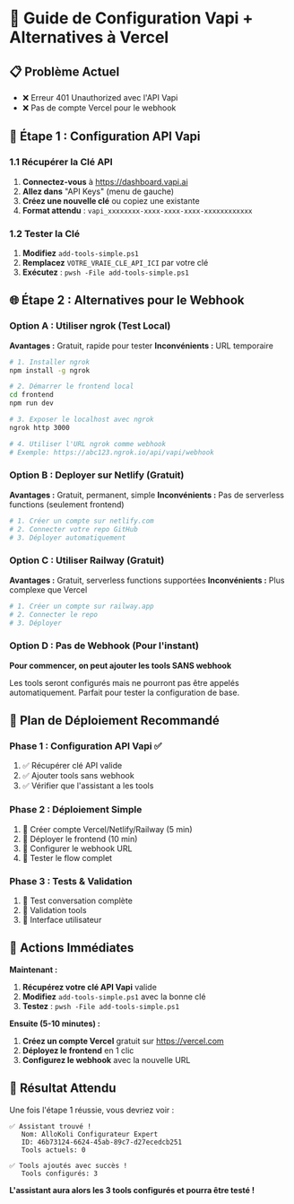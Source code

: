 # 🔧 Guide de Configuration Vapi + Alternatives à Vercel

## 📋 Problème Actuel

- ❌ Erreur 401 Unauthorized avec l'API Vapi
- ❌ Pas de compte Vercel pour le webhook

## 🔑 Étape 1 : Configuration API Vapi

### 1.1 Récupérer la Clé API

1. **Connectez-vous** à https://dashboard.vapi.ai
2. **Allez dans** "API Keys" (menu de gauche)
3. **Créez une nouvelle clé** ou copiez une existante
4. **Format attendu** : `vapi_xxxxxxxx-xxxx-xxxx-xxxx-xxxxxxxxxxxx`

### 1.2 Tester la Clé

1. **Modifiez** `add-tools-simple.ps1`
2. **Remplacez** `VOTRE_VRAIE_CLE_API_ICI` par votre clé
3. **Exécutez** : `pwsh -File add-tools-simple.ps1`

## 🌐 Étape 2 : Alternatives pour le Webhook

### Option A : Utiliser ngrok (Test Local)

**Avantages :** Gratuit, rapide pour tester
**Inconvénients :** URL temporaire

```bash
# 1. Installer ngrok
npm install -g ngrok

# 2. Démarrer le frontend local
cd frontend
npm run dev

# 3. Exposer le localhost avec ngrok
ngrok http 3000

# 4. Utiliser l'URL ngrok comme webhook
# Exemple: https://abc123.ngrok.io/api/vapi/webhook
```

### Option B : Deployer sur Netlify (Gratuit)

**Avantages :** Gratuit, permanent, simple
**Inconvénients :** Pas de serverless functions (seulement frontend)

```bash
# 1. Créer un compte sur netlify.com
# 2. Connecter votre repo GitHub
# 3. Déployer automatiquement
```

### Option C : Utiliser Railway (Gratuit)

**Avantages :** Gratuit, serverless functions supportées
**Inconvénients :** Plus complexe que Vercel

```bash
# 1. Créer un compte sur railway.app
# 2. Connecter le repo
# 3. Déployer
```

### Option D : Pas de Webhook (Pour l'instant)

**Pour commencer, on peut ajouter les tools SANS webhook**

Les tools seront configurés mais ne pourront pas être appelés automatiquement.
Parfait pour tester la configuration de base.

## 🚀 Plan de Déploiement Recommandé

### Phase 1 : Configuration API Vapi ✅

1. ✅ Récupérer clé API valide
2. ✅ Ajouter tools sans webhook
3. ✅ Vérifier que l'assistant a les tools

### Phase 2 : Déploiement Simple

1. 🔄 Créer compte Vercel/Netlify/Railway (5 min)
2. 🔄 Déployer le frontend (10 min)
3. 🔄 Configurer le webhook URL
4. 🔄 Tester le flow complet

### Phase 3 : Tests & Validation

1. 🔄 Test conversation complète
2. 🔄 Validation tools
3. 🔄 Interface utilisateur

## 📝 Actions Immédiates

**Maintenant :**

1. **Récupérez votre clé API Vapi** valide
2. **Modifiez** `add-tools-simple.ps1` avec la bonne clé
3. **Testez** : `pwsh -File add-tools-simple.ps1`

**Ensuite (5-10 minutes) :**

1. **Créez un compte Vercel** gratuit sur https://vercel.com
2. **Déployez le frontend** en 1 clic
3. **Configurez le webhook** avec la nouvelle URL

## 🎯 Résultat Attendu

Une fois l'étape 1 réussie, vous devriez voir :

```
✅ Assistant trouvé !
   Nom: AlloKoli Configurateur Expert
   ID: 46b73124-6624-45ab-89c7-d27ecedcb251
   Tools actuels: 0

✅ Tools ajoutés avec succès !
   Tools configurés: 3
```

**L'assistant aura alors les 3 tools configurés et pourra être testé !**

